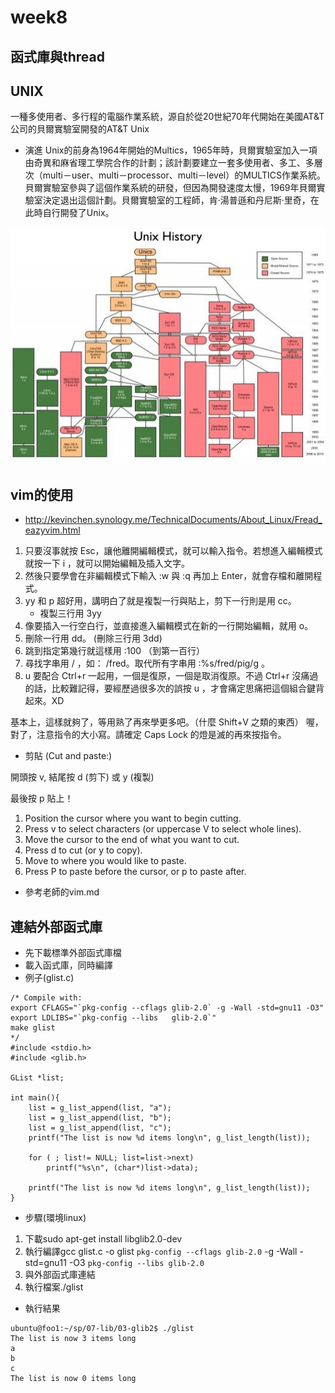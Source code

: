 # week8
## 函式庫與thread
## UNIX
一種多使用者、多行程的電腦作業系統，源自於從20世紀70年代開始在美國AT&T公司的貝爾實驗室開發的AT&T Unix

* 演進
Unix的前身為1964年開始的Multics，1965年時，貝爾實驗室加入一項由奇異和麻省理工學院合作的計劃；該計劃要建立一套多使用者、多工、多層次（multi－user、multi－processor、multi－level）的MULTICS作業系統。貝爾實驗室參與了這個作業系統的研發，但因為開發速度太慢，1969年貝爾實驗室決定退出這個計劃。貝爾實驗室的工程師，肯·湯普遜和丹尼斯·里奇，在此時自行開發了Unix。

![](https://github.com/hung890202/sp109b/blob/main/note/picture/unixhistory.jpg)

## vim的使用
* http://kevinchen.synology.me/TechnicalDocuments/About_Linux/Fread_eazyvim.html

1. 只要沒事就按 Esc，讓他離開編輯模式，就可以輸入指令。若想進入編輯模式就按一下 i ，就可以開始編輯及插入文字。
2. 然後只要學會在非編輯模式下輸入 :w 與 :q 再加上 Enter，就會存檔和離開程式。
3. yy 和 p 超好用，講明白了就是複製一行與貼上，剪下一行則是用 cc。
    * 複製三行用 3yy
4. 像要插入一行空白行，並直接進入編輯模式在新的一行開始編輯，就用 o。
5. 刪除一行用 dd。 (刪除三行用 3dd)
6. 跳到指定第幾行就這樣用 :100 （到第一百行）
7. 尋找字串用 / ，如： /fred。取代所有字串用 :%s/fred/pig/g 。
8. u 要配合 Ctrl+r 一起用，一個是復原，一個是取消復原。不過 Ctrl+r 沒痛過的話，比較難記得，要經歷過很多次的誤按 u ，才會痛定思痛把這個組合鍵背起來。XD


基本上，這樣就夠了，等用熟了再來學更多吧。（什麼 Shift+V 之類的東西） 喔，對了，注意指令的大小寫。請確定 Caps Lock 的燈是滅的再來按指令。


* 剪貼 (Cut and paste:)

開頭按 v, 結尾按 d (剪下) 或 y (複製)

最後按 p 貼上！

1. Position the cursor where you want to begin cutting.
2. Press v to select characters (or uppercase V to select whole lines).
3. Move the cursor to the end of what you want to cut.
4. Press d to cut (or y to copy).
5. Move to where you would like to paste.
6. Press P to paste before the cursor, or p to paste after.

* 參考老師的vim.md

## 連結外部函式庫

* 先下載標準外部函式庫檔
* 載入函式庫，同時編譯
* 例子(glist.c)
```
/* Compile with:
export CFLAGS="`pkg-config --cflags glib-2.0` -g -Wall -std=gnu11 -O3"
export LDLIBS="`pkg-config --libs   glib-2.0`"
make glist
*/
#include <stdio.h>
#include <glib.h>

GList *list;

int main(){
    list = g_list_append(list, "a");
    list = g_list_append(list, "b");
    list = g_list_append(list, "c");
    printf("The list is now %d items long\n", g_list_length(list));

    for ( ; list!= NULL; list=list->next)
        printf("%s\n", (char*)list->data);

    printf("The list is now %d items long\n", g_list_length(list));
}
```

* 步驟(環境linux)
1. 下載sudo apt-get install libglib2.0-dev
2. 執行編譯gcc glist.c -o glist `pkg-config --cflags glib-2.0` -g -Wall -std=gnu11 -O3 `pkg-config --libs glib-2.0` 
3. 與外部函式庫連結
4. 執行檔案./glist

* 執行結果
```
ubuntu@foo1:~/sp/07-lib/03-glib2$ ./glist
The list is now 3 items long
a
b
c
The list is now 0 items long
```